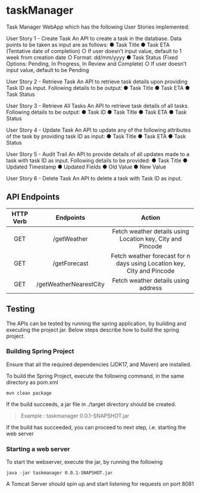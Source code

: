 # taskManager
Task Manager WebApp which has the following User Stories implemented:

User Story 1 - Create Task
An API to create a task in the database. Data points to be taken as input are as follows:
● Task Title
● Task ETA (Tentative date of completion)
○ If user doesn’t input value, default to 1 week from creation date
○ Format: dd/mm/yyyy
● Task Status (Fixed Options: Pending, In Progress, In Review and Complete)
○ If user doesn’t input value, default to be Pending

User Story 2 - Retrieve Task
An API to retrieve task details upon providing Task ID as input. Following details to be
output:
● Task Title
● Task ETA
● Task Status

User Story 3 - Retrieve All Tasks
An API to retrieve task details of all tasks. Following details to be output:
● Task ID
● Task Title
● Task ETA
● Task Status

User Story 4 - Update Task
An API to update any of the following attributes of the task by providing task ID as input:
● Task Title
● Task ETA
● Task Status

User Story 5 - Audit Trail
An API to provide details of all updates made to a task with task ID as input. Following
details to be provided:
● Task Title
● Updated Timestamp
● Updated Fields
● Old Value
● New Value

User Story 6 - Delete Task
An API to delete a task with Task ID as input.


## API Endpoints
| HTTP Verb | Endpoints | Action |
|  :---:         |     :---:      |           :---: |
| GET     | /getWeather         | Fetch weather details using Location key, City and Pincode    |
| GET     | /getForecast        | Fetch weather forecast for n days using Location key, City and Pincode       |
| GET     | /getWeatherNearestCity       | Fetch weather details using address      |

## Testing
The APIs can be tested by running the spring application, by building and executing the project jar.
Below steps describe how to build the spring project.

### Building Spring Project

Ensure that all the required dependencies (JDK17, and Maven) are installed.

To build the Spring Project, execute the following command, in the same directory as pom.xml
```
mvn clean package
```
If the build succeeds, a jar file in ./target directory should be created.

> Example : taskmanager 0.0.1-SNAPSHOT.jar

If the build has succeeded, you can proceed to next step, i.e. starting the web server

### Starting a web server
To start the webserver, execute the jar, by running the following

```
java -jar taskmanager 0.0.1-SNAPSHOT.jar
```

A Tomcat Server should spin up and start listening for requests on port 8081

